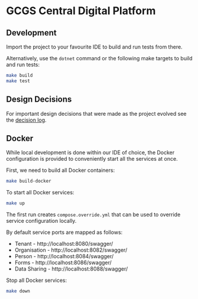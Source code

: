 # GCGS Central Digital Platform

## Development

Import the project to your favourite IDE to build and run tests from there.

Alternatively, use the `dotnet` command or the following make targets to build and run tests:

```bash
make build
make test
```

## Design Decisions

For important design decisions that were made as the project evolved see the [decision log](docs/decisions/index.adoc).

## Docker

While local development is done within our IDE of choice, the Docker configuration is provided to conveniently start
all the services at once.

First, we need to build all Docker containers:

```bash
make build-docker
```

To start all Docker services:

```bash
make up
```

The first run creates `compose.override.yml` that can be used to override service configuration locally.

By default service ports are mapped as follows:

* Tenant - http://localhost:8080/swagger/
* Organisation - http://localhost:8082/swagger/
* Person - http://localhost:8084/swagger/
* Forms - http://localhost:8086/swagger/
* Data Sharing - http://localhost:8088/swagger/

Stop all Docker services:

```bash
make down
```
